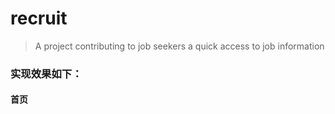 # recruit

> A project contributing to job seekers a quick access to job information

### 实现效果如下：

#### 首页

